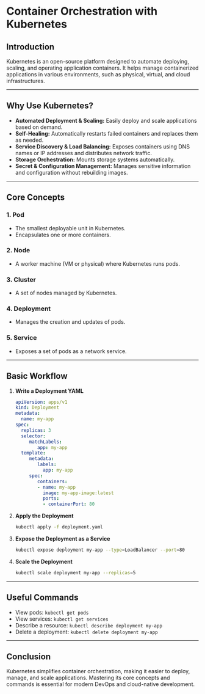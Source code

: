 # Container Orchestration with Kubernetes

## Introduction

Kubernetes is an open-source platform designed to automate deploying, scaling, and operating application containers. It helps manage containerized applications in various environments, such as physical, virtual, and cloud infrastructures.

---

## Why Use Kubernetes?

- **Automated Deployment & Scaling:** Easily deploy and scale applications based on demand.
- **Self-Healing:** Automatically restarts failed containers and replaces them as needed.
- **Service Discovery & Load Balancing:** Exposes containers using DNS names or IP addresses and distributes network traffic.
- **Storage Orchestration:** Mounts storage systems automatically.
- **Secret & Configuration Management:** Manages sensitive information and configuration without rebuilding images.

---

## Core Concepts

### 1. **Pod**

- The smallest deployable unit in Kubernetes.
- Encapsulates one or more containers.

### 2. **Node**

- A worker machine (VM or physical) where Kubernetes runs pods.

### 3. **Cluster**

- A set of nodes managed by Kubernetes.

### 4. **Deployment**

- Manages the creation and updates of pods.

### 5. **Service**

- Exposes a set of pods as a network service.

---

## Basic Workflow

1. **Write a Deployment YAML**

    ```yaml
    apiVersion: apps/v1
    kind: Deployment
    metadata:
      name: my-app
    spec:
      replicas: 3
      selector:
         matchLabels:
            app: my-app
      template:
         metadata:
            labels:
              app: my-app
         spec:
            containers:
            - name: my-app
              image: my-app-image:latest
              ports:
              - containerPort: 80
    ```

2. **Apply the Deployment**

    ```sh
    kubectl apply -f deployment.yaml
    ```

3. **Expose the Deployment as a Service**

    ```sh
    kubectl expose deployment my-app --type=LoadBalancer --port=80
    ```

4. **Scale the Deployment**

    ```sh
    kubectl scale deployment my-app --replicas=5
    ```

---

## Useful Commands

- View pods: `kubectl get pods`
- View services: `kubectl get services`
- Describe a resource: `kubectl describe deployment my-app`
- Delete a deployment: `kubectl delete deployment my-app`

---

## Conclusion

Kubernetes simplifies container orchestration, making it easier to deploy, manage, and scale applications. Mastering its core concepts and commands is essential for modern DevOps and cloud-native development.
